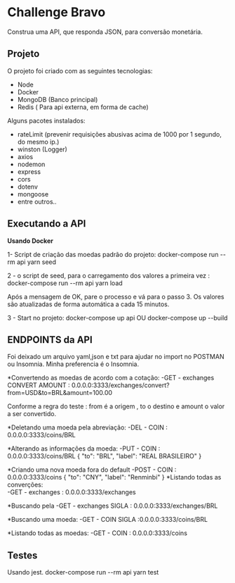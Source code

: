 # Challenge Bravo

Construa uma API, que responda JSON, para conversão monetária.

## Projeto

O projeto foi criado com as seguintes tecnologias:

* Node
* Docker
* MongoDB (Banco principal)
* Redis ( Para api externa, em forma de cache)

Alguns pacotes instalados:
- rateLimit (prevenir requisições abusivas acima de 1000 por 1 segundo, do mesmo ip.)
- winston (Logger)
- axios
- nodemon
- express
- cors
- dotenv
- mongoose
- entre outros..

## Executando a API

**Usando Docker**

1- Script de criação das moedas padrão do projeto:
docker-compose run --rm api yarn seed

2 - o script de seed, para o carregamento dos valores a primeira vez :
docker-compose run --rm api yarn load

Após a mensagem de OK, pare o processo e vá para o passo 3.
Os valores são atualizadas de forma automática a cada 15 minutos.

3 - Start no projeto:
docker-compose up api OU  docker-compose up --build

## ENDPOINTS da API

Foi deixado um arquivo yaml,json e txt para ajudar no import no POSTMAN ou Insomnia. Minha preferencia é o Insomnia.

*Convertendo as moedas de acordo com a cotação:
-GET - exchanges CONVERT AMOUNT : 0.0.0.0:3333/exchanges/convert?from=USD&to=BRL&amount=100.00

Conforme a regra do teste : from é a origem , to o destino e amount o valor a ser convertido.

*Deletando uma moeda pela abreviação:
-DEL - COIN : 0.0.0.0:3333/coins/BRL

*Alterando as informações da moeda:
-PUT - COIN : 0.0.0.0:3333/coins/BRL
  {
    "to": "BRL",
    "label": "REAL BRASILEIRO"
  }

*Criando uma nova moeda fora do default
-POST - COIN : 0.0.0.0:3333/coins
   {
    "to": "CNY",
    "label": "Renminbi"
  }
*Listando todas as converções:  
-GET - exchanges : 0.0.0.0:3333/exchanges

*Buscando pela
-GET - exchanges SIGLA : 0.0.0.0:3333/exchanges/BRL

*Buscando uma moeda:
-GET - COIN SIGLA :0.0.0.0:3333/coins/BRL

*Listando todas as moedas:
-GET - COIN : 0.0.0.0:3333/coins


## Testes

Usando jest.
docker-compose run --rm api yarn test
